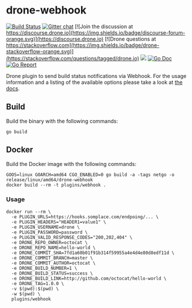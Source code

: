 # drone-webhook

[![Build Status](http://cloud.drone.io/api/badges/drone-plugins/drone-webhook/status.svg)](http://cloud.drone.io/drone-plugins/drone-webhook)
[![Gitter chat](https://badges.gitter.im/drone/drone.png)](https://gitter.im/drone/drone)
[![Join the discussion at https://discourse.drone.io](https://img.shields.io/badge/discourse-forum-orange.svg)](https://discourse.drone.io)
[![Drone questions at https://stackoverflow.com](https://img.shields.io/badge/drone-stackoverflow-orange.svg)](https://stackoverflow.com/questions/tagged/drone.io)
[![](https://images.microbadger.com/badges/image/plugins/webhook.svg)](https://microbadger.com/images/plugins/webhook "Get your own image badge on microbadger.com")
[![Go Doc](https://godoc.org/github.com/drone-plugins/drone-webhook?status.svg)](http://godoc.org/github.com/drone-plugins/drone-webhook)
[![Go Report](https://goreportcard.com/badge/github.com/drone-plugins/drone-webhook)](https://goreportcard.com/report/github.com/drone-plugins/drone-webhook)

Drone plugin to send build status notifications via Webhook. For the usage information and a listing of the available options please take a look at [the docs](http://plugins.drone.io/drone-plugins/drone-webhook/).

## Build

Build the binary with the following commands:

```
go build
```

## Docker

Build the Docker image with the following commands:

```
GOOS=linux GOARCH=amd64 CGO_ENABLED=0 go build -a -tags netgo -o release/linux/amd64/drone-webhook
docker build --rm -t plugins/webhook .
```

### Usage

```
docker run --rm \
  -e PLUGIN_URLS=https://hooks.somplace.com/endpoing/... \
  -e PLUGIN_HEADERS="HEADER1=value1" \
  -e PLUGIN_USERNAME=drone \
  -e PLUGIN_PASSWORD=password \
  -e PLUGIN_VALID_RESPONSE_CODES="200,202,404" \
  -e DRONE_REPO_OWNER=octocat \
  -e DRONE_REPO_NAME=hello-world \
  -e DRONE_COMMIT_SHA=7fd1a60b01f91b314f59955a4e4d4e80d8edf11d \
  -e DRONE_COMMIT_BRANCH=master \
  -e DRONE_COMMIT_AUTHOR=octocat \
  -e DRONE_BUILD_NUMBER=1 \
  -e DRONE_BUILD_STATUS=success \
  -e DRONE_BUILD_LINK=http://github.com/octocat/hello-world \
  -e DRONE_TAG=1.0.0 \
  -v $(pwd):$(pwd) \
  -w $(pwd) \
  plugins/webhook
```
